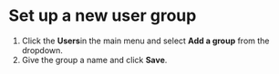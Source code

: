 

# Set up a new user group

1. Click the **Users**in the main menu and select **Add a group** from the dropdown.
2. Give the group a name and click **Save**.

&nbsp;